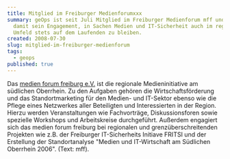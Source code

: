 ```yaml
---
title: Mitglied im Freiburger Medienforumxxx
summary: geOps ist seit Juli Mitglied im Freiburger Medienforum mff und betont
  damit sein Engagement, in Sachen Medien und IT-Sicherheit auch im regionalen
  Umfeld stets auf dem Laufenden zu bleiben.
created: 2008-07-30
slug: mitglied-im-freiburger-medienforum
tags:
  - geops
published: true
---
```

Das [medien forum freiburg e.V.](http://www.mff.net/) ist die regionale Medieninitiative am südlichen Oberrhein. Zu den Aufgaben gehören die Wirtschaftsförderung und das Standortmarketing für den Medien- und IT-Sektor ebenso wie die Pflege eines Netzwerkes aller Beteiligten und Interessierten in der Region. Hierzu werden Veranstaltungen wie Fachvorträge, Diskussionsforen sowie spezielle Workshops und Arbeitskreise durchgeführt. Außerdem engagiert sich das medien forum freiburg bei regionalen und grenzüberschreitenden Projekten wie z.B. der Freiburger IT-Sicherheits Initiave FRITSI und der Erstellung der Standortanalyse "Medien und IT-Wirtschaft am Südlichen Oberrhein 2006". (Text: mff).
